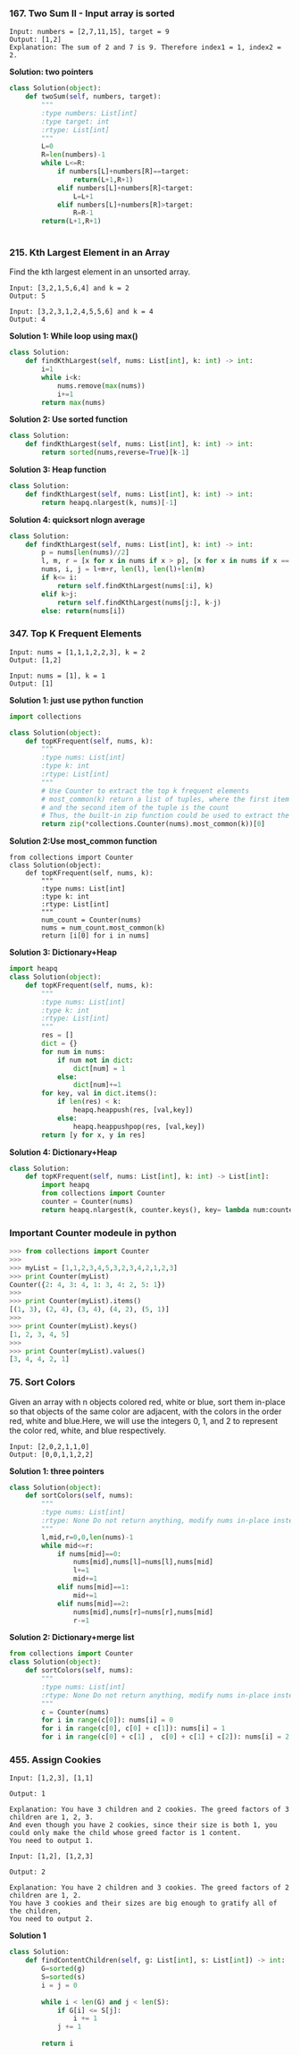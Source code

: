### 167. Two Sum II - Input array is sorted
``` 
Input: numbers = [2,7,11,15], target = 9
Output: [1,2]
Explanation: The sum of 2 and 7 is 9. Therefore index1 = 1, index2 = 2.
``` 

**Solution: two pointers**
``` Python
class Solution(object):
    def twoSum(self, numbers, target):
        """
        :type numbers: List[int]
        :type target: int
        :rtype: List[int]
        """
        L=0
        R=len(numbers)-1
        while L<=R:
            if numbers[L]+numbers[R]==target:
                return(L+1,R+1)
            elif numbers[L]+numbers[R]<target:
                L=L+1
            elif numbers[L]+numbers[R]>target:
                R=R-1
        return(L+1,R+1)
        
``` 

### 215. Kth Largest Element in an Array
Find the kth largest element in an unsorted array.
```
Input: [3,2,1,5,6,4] and k = 2
Output: 5

Input: [3,2,3,1,2,4,5,5,6] and k = 4
Output: 4
```

**Solution 1: While loop using max()**
``` Python
class Solution:
    def findKthLargest(self, nums: List[int], k: int) -> int:
        i=1
        while i<k:
            nums.remove(max(nums))
            i+=1
        return max(nums)
```
**Solution 2: Use sorted function**
``` Python
class Solution:
    def findKthLargest(self, nums: List[int], k: int) -> int:
        return sorted(nums,reverse=True)[k-1]
```

**Solution 3: Heap function**
``` Python
class Solution:
    def findKthLargest(self, nums: List[int], k: int) -> int:
        return heapq.nlargest(k, nums)[-1]
``` 

**Solution 4: quicksort nlogn average**
``` Python
class Solution:
    def findKthLargest(self, nums: List[int], k: int) -> int:
        p = nums[len(nums)//2]
        l, m, r = [x for x in nums if x > p], [x for x in nums if x == p], [x for x in nums if x < p]
        nums, i, j = l+m+r, len(l), len(l)+len(m)
        if k<= i:
            return self.findKthLargest(nums[:i], k)
        elif k>j:
            return self.findKthLargest(nums[j:], k-j)
        else: return(nums[i])
```

### 347. Top K Frequent Elements
```
Input: nums = [1,1,1,2,2,3], k = 2
Output: [1,2]

Input: nums = [1], k = 1
Output: [1]
```

**Solution 1: just use python function**
``` Python
import collections

class Solution(object):
    def topKFrequent(self, nums, k):
        """
        :type nums: List[int]
        :type k: int
        :rtype: List[int]
        """
        # Use Counter to extract the top k frequent elements
        # most_common(k) return a list of tuples, where the first item of the tuple is the element,
        # and the second item of the tuple is the count
        # Thus, the built-in zip function could be used to extract the first item from the tuples
        return zip(*collections.Counter(nums).most_common(k))[0]
```

**Solution 2:Use most_common function**
```
from collections import Counter
class Solution(object):
    def topKFrequent(self, nums, k):
        """
        :type nums: List[int]
        :type k: int
        :rtype: List[int]
        """
        num_count = Counter(nums)
        nums = num_count.most_common(k)
        return [i[0] for i in nums]
```

**Solution 3: Dictionary+Heap**
``` Python
import heapq
class Solution(object):
    def topKFrequent(self, nums, k):
        """
        :type nums: List[int]
        :type k: int
        :rtype: List[int]
        """
        res = []
        dict = {}
        for num in nums:
            if num not in dict:
                dict[num] = 1
            else:
                dict[num]+=1
        for key, val in dict.items():
            if len(res) < k:
                heapq.heappush(res, [val,key])
            else:
                heapq.heappushpop(res, [val,key])
        return [y for x, y in res]
```
**Solution 4: Dictionary+Heap**
``` Python
class Solution:
    def topKFrequent(self, nums: List[int], k: int) -> List[int]:
        import heapq
        from collections import Counter
        counter = Counter(nums)
        return heapq.nlargest(k, counter.keys(), key= lambda num:counter[num])
```

### Important Counter modeule in python
``` Python
>>> from collections import Counter
>>> 
>>> myList = [1,1,2,3,4,5,3,2,3,4,2,1,2,3]
>>> print Counter(myList)
Counter({2: 4, 3: 4, 1: 3, 4: 2, 5: 1})
>>>
>>> print Counter(myList).items()
[(1, 3), (2, 4), (3, 4), (4, 2), (5, 1)]
>>> 
>>> print Counter(myList).keys()
[1, 2, 3, 4, 5]
>>> 
>>> print Counter(myList).values()
[3, 4, 4, 2, 1]
``` 

### 75. Sort Colors
Given an array with n objects colored red, white or blue, sort them in-place so that objects of the same color are adjacent, with the colors in the order red, white and blue.Here, we will use the integers 0, 1, and 2 to represent the color red, white, and blue respectively.
``` 
Input: [2,0,2,1,1,0]
Output: [0,0,1,1,2,2]
``` 

**Solution 1: three pointers**
```  Python
class Solution(object):
    def sortColors(self, nums):
        """
        :type nums: List[int]
        :rtype: None Do not return anything, modify nums in-place instead.
        """
        l,mid,r=0,0,len(nums)-1
        while mid<=r:
            if nums[mid]==0:
                nums[mid],nums[l]=nums[l],nums[mid]
                l+=1
                mid+=1
            elif nums[mid]==1:
                mid+=1
            elif nums[mid]==2:
                nums[mid],nums[r]=nums[r],nums[mid]
                r-=1
```

**Solution 2: Dictionary+merge list**
``` Python
from collections import Counter
class Solution(object):
    def sortColors(self, nums):
        """
        :type nums: List[int]
        :rtype: None Do not return anything, modify nums in-place instead.
        """
        c = Counter(nums)
        for i in range(c[0]): nums[i] = 0
        for i in range(c[0], c[0] + c[1]): nums[i] = 1
        for i in range(c[0] + c[1] ,  c[0] + c[1] + c[2]): nums[i] = 2
```

### 455. Assign Cookies
```
Input: [1,2,3], [1,1]

Output: 1

Explanation: You have 3 children and 2 cookies. The greed factors of 3 children are 1, 2, 3. 
And even though you have 2 cookies, since their size is both 1, you could only make the child whose greed factor is 1 content.
You need to output 1.

Input: [1,2], [1,2,3]

Output: 2

Explanation: You have 2 children and 3 cookies. The greed factors of 2 children are 1, 2. 
You have 3 cookies and their sizes are big enough to gratify all of the children, 
You need to output 2.
```
**Solution 1**
``` Python
class Solution:
    def findContentChildren(self, g: List[int], s: List[int]) -> int:
        G=sorted(g)
        S=sorted(s)
        i = j = 0
        
        while i < len(G) and j < len(S):
            if G[i] <= S[j]:
                i += 1
            j += 1
            
        return i        
```
